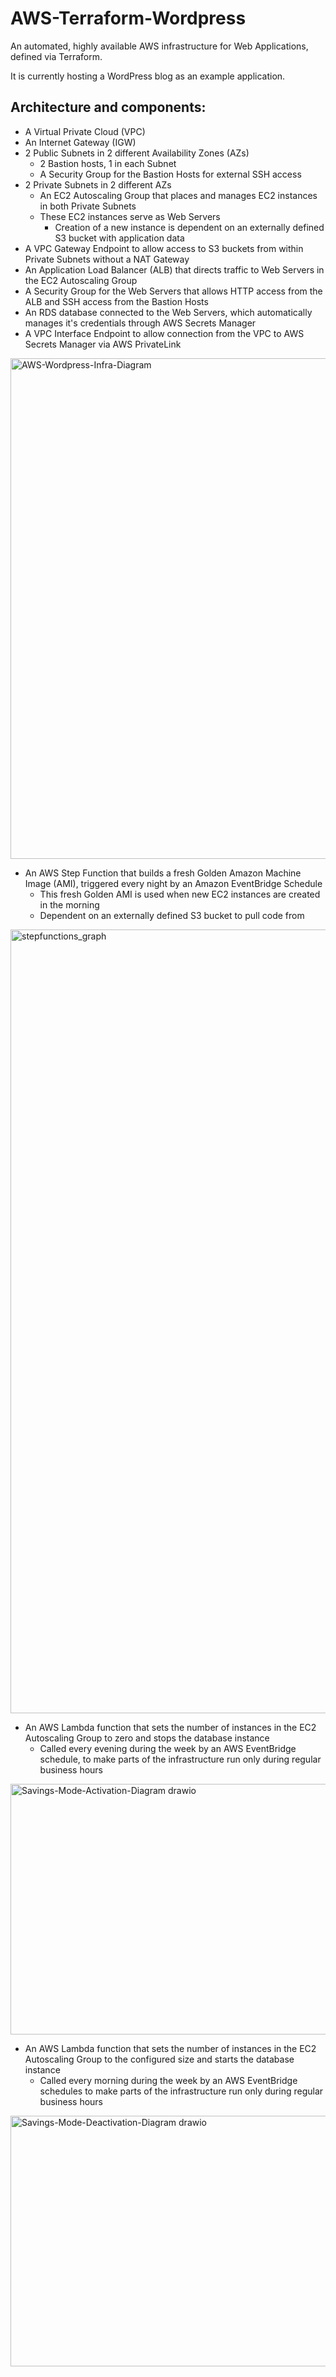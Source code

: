 # AWS-Terraform-Wordpress

An automated, highly available AWS infrastructure for Web Applications, defined via Terraform.

It is currently hosting a WordPress blog as an example application. 

## Architecture and components:
- A Virtual Private Cloud (VPC)
- An Internet Gateway (IGW)
- 2 Public Subnets in 2 different Availability Zones (AZs)
  - 2 Bastion hosts, 1 in each Subnet
  - A Security Group for the Bastion Hosts for external SSH access
- 2 Private Subnets in 2 different AZs
  - An EC2 Autoscaling Group that places and manages EC2 instances in both Private Subnets
  - These EC2 instances serve as Web Servers
    - Creation of a new instance is dependent on an externally defined S3 bucket with application data
- A VPC Gateway Endpoint to allow access to S3 buckets from within Private Subnets without a NAT Gateway
- An Application Load Balancer (ALB) that directs traffic to Web Servers in the EC2 Autoscaling Group
- A Security Group for the Web Servers that allows HTTP access from the ALB and SSH access from the Bastion Hosts
- An RDS database connected to the Web Servers, which automatically manages it's credentials through AWS Secrets Manager
- A VPC Interface Endpoint to allow connection from the VPC to AWS Secrets Manager via AWS PrivateLink

<img width="721" height="801" alt="AWS-Wordpress-Infra-Diagram" src="https://github.com/user-attachments/assets/9c6850bb-2c2a-440b-9250-82d99e5f20f0" />

- An AWS Step Function that builds a fresh Golden Amazon Machine Image (AMI), triggered every night by an Amazon EventBridge Schedule
  - This fresh Golden AMI is used when new EC2 instances are created in the morning 
  - Dependent on an externally defined S3 bucket to pull code from

<img width="875" height="1254" alt="stepfunctions_graph" src="https://github.com/user-attachments/assets/831fda6a-bece-4697-a05e-c1e0764be278" />

 
- An AWS Lambda function that sets the number of instances in the EC2 Autoscaling Group to zero and stops the database instance
  - Called every evening during the week by an AWS EventBridge schedule, to make parts of the infrastructure run only during regular business hours
 
<img width="681" height="401" alt="Savings-Mode-Activation-Diagram drawio" src="https://github.com/user-attachments/assets/35137c54-aa0f-4b96-857f-de0395cbb7c8" />

- An AWS Lambda function that sets the number of instances in the EC2 Autoscaling Group to the configured size and starts the database instance
  - Called every morning during the week by an AWS EventBridge schedules to make parts of the infrastructure run only during regular business hours

<img width="681" height="401" alt="Savings-Mode-Deactivation-Diagram drawio" src="https://github.com/user-attachments/assets/74214113-67e2-4bf2-8da8-c7d95ad9cd88" />
